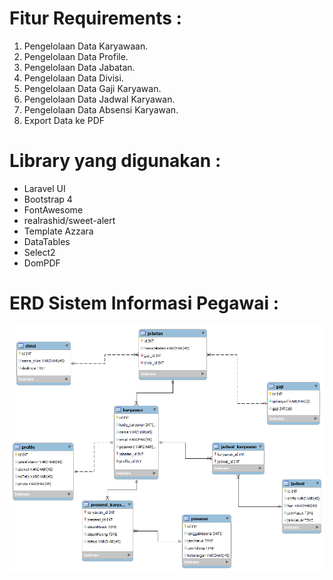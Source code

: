 # Fitur Requirements :
<ol>
<li>Pengelolaan Data Karyawaan.</li>
<li>Pengelolaan Data Profile.</li>
<li>Pengelolaan Data Jabatan.</li>
<li>Pengelolaan Data Divisi.</li>
<li>Pengelolaan Data Gaji Karyawan.</li>
<li>Pengelolaan Data Jadwal Karyawan.</li>
<li>Pengelolaan Data Absensi Karyawan.</li>
<li>Export Data ke PDF</li>
</ol>

# Library yang digunakan :
<ul>
<li>Laravel UI</li>
<li>Bootstrap 4</li>
<li>FontAwesome</li>
<li>realrashid/sweet-alert</li>
<li>Template Azzara</li>
<li>DataTables</li>
<li>Select2</li>
<li>DomPDF</li>
</ul>



# ERD Sistem Informasi Pegawai :
<img src="/public/img/erd.png">


